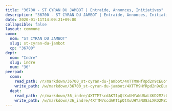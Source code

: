 ```yaml
---
title: "36700 - ST CYRAN DU JAMBOT | Entraide, Annonces, Initiatives"
description: "36700 - ST CYRAN DU JAMBOT | Entraide, Annonces, Initiatives"
date: 2020-01-11T14:09:21+09:00
collapsible: false
layout: commune
comm:
  nom: "ST CYRAN DU JAMBOT"
  slug: st-cyran-du-jambot
  cp: "36700"
dept:
  nom: "Indre"
  slug: indre
  num: "36"
peerpad:
  comm:
    read_path: /r/markdown/36700_st-cyran-du-jambot/4XTTM9HfRpd2n9cEuofgHwvu51LSC6v21v9EEMrwoyqSFYuJt
    write_path: /w/markdown/36700_st-cyran-du-jambot/4XTTM9HfRpd2n9cEuofgHwvu51LSC6v21v9EEMrwoyqSFYuJt-K3TgUZzfNKQRmTijMmiFHwidbXPChCtUqvQAdVTEE8fWRVNmLNVSbVQf31HBqkAWVmZP1dA5ErgNskcmGDRbYxRpMJWbL5meytbg3PfbjKaNiN8UfU6ahtskVHGwyuGitoAdqgyi
  dept:
    read_path: /r/markdown/36_indre/4XTTM7scdAKT1pQtXuUHYaNU8aLXKD2MZzUyDRUiaoLJH1te1
    write_path: /w/markdown/36_indre/4XTTM7scdAKT1pQtXuUHYaNU8aLXKD2MZzUyDRUiaoLJH1te1-K3TgUJm9AdSDNtPtmMKFa5Tiw77X4i7zf6CsTYrtgVdahxAwuJV6RAfi8dWyH9wrbVDRxjX7knrwwECg7WApeuWQ945kurMeJLQeKJv4CQZseab78J3HMioZhgr2H44E9b6FqBoT
---
```


